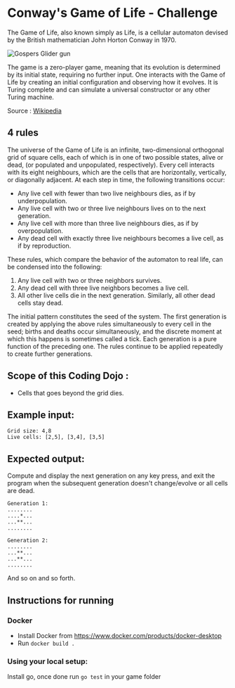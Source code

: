 # Conway's Game of Life - Challenge

The Game of Life, also known simply as Life, is a cellular automaton devised by the British mathematician John Horton Conway in 1970.

![Gospers Glider gun](/resources/gospers-glider-gun.gif)

The game is a zero-player game, meaning that its evolution is determined by its initial state, requiring no further input. One interacts with the Game of Life by creating an initial configuration and observing how it evolves. It is Turing complete and can simulate a universal constructor or any other Turing machine.

Source : [Wikipedia](https://en.wikipedia.org/wiki/Conway%27s_Game_of_Life)

## 4 rules

The universe of the Game of Life is an infinite, two-dimensional orthogonal grid of square cells, each of which is in one of two possible states, alive or dead, (or populated and unpopulated, respectively). Every cell interacts with its eight neighbours, which are the cells that are horizontally, vertically, or diagonally adjacent. At each step in time, the following transitions occur:

* Any live cell with fewer than two live neighbours dies, as if by underpopulation.
* Any live cell with two or three live neighbours lives on to the next generation.
* Any live cell with more than three live neighbours dies, as if by overpopulation.
* Any dead cell with exactly three live neighbours becomes a live cell, as if by reproduction.

These rules, which compare the behavior of the automaton to real life, can be condensed into the following:

1. Any live cell with two or three neighbors survives.
2. Any dead cell with three live neighbors becomes a live cell.
3. All other live cells die in the next generation. Similarly, all other dead cells stay dead.

The initial pattern constitutes the seed of the system. The first generation is created by applying the above rules simultaneously to every cell in the seed; births and deaths occur simultaneously, and the discrete moment at which this happens is sometimes called a tick. Each generation is a pure function of the preceding one. The rules continue to be applied repeatedly to create further generations.

## Scope of this Coding Dojo :

* Cells that goes beyond the grid dies.

## Example input:
```
Grid size: 4,8
Live cells: [2,5], [3,4], [3,5]
```
## Expected output:
Compute and display the next generation on any key press, and exit the program when the subsequent generation doesn't change/evolve or all cells are dead.
```
Generation 1:
........
....*...
...**...
........

Generation 2:
........
...**...
...**...
........
```
And so on and so forth.

## Instructions for running

### Docker
- Install Docker from https://www.docker.com/products/docker-desktop
- Run `docker build .`

### Using your local setup:
Install go, once done run `go test` in your game folder